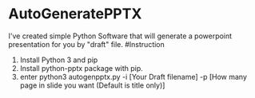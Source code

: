 # AutoGeneratePPTX
I've created simple Python Software that will generate a powerpoint presentation for you by "draft" file.
#Instruction
1. Install Python 3 and pip
2. Install python-pptx package with pip.
3. enter python3 autogenpptx.py -i [Your Draft filename] -p [How many page in slide you want (Default is title only)]

